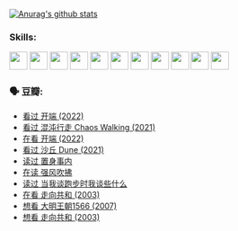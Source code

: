 
[![Anurag's github stats](https://github-readme-stats.vercel.app/api?username=w940853815)](https://github.com/anuraghazra/github-readme-stats)

### Skills:

<code><img height="32" src="https://cdn.jsdelivr.net/npm/simple-icons@v5/icons/python.svg"></code>
<code><img height="32" src="https://cdn.jsdelivr.net/npm/simple-icons@v5/icons/javascript.svg"></code>
<code><img height="32" src="https://cdn.jsdelivr.net/npm/simple-icons@v5/icons/django.svg"></code>
<code><img height="32" src="https://cdn.jsdelivr.net/npm/simple-icons@v5/icons/flask.svg"></code>
<code><img height="32" src="https://cdn.jsdelivr.net/npm/simple-icons@v5/icons/vuetify.svg"></code>
<code><img height="32" src="https://cdn.jsdelivr.net/npm/simple-icons@v5/icons/git.svg"></code>
<code><img height="32" src="https://cdn.jsdelivr.net/npm/simple-icons@v5/icons/docker.svg"></code>
<code><img height="32" src="https://cdn.jsdelivr.net/npm/simple-icons@v5/icons/postgresql.svg"></code>
<code><img height="32" src="https://cdn.jsdelivr.net/npm/simple-icons@v5/icons/elasticsearch.svg"></code>
<code><img height="32" src="https://cdn.jsdelivr.net/npm/simple-icons@v5/icons/macos.svg"></code>
<code><img height="32" src="https://cdn.jsdelivr.net/npm/simple-icons@v5/icons/linux.svg"></code>

### 🗣 豆瓣:

<!-- DOUBAN-ACTIVITIES:START -->
- [看过 开端‎ (2022)](https://www.douban.com/people/136069238/status/3737530861/?_i=43300487)
- [看过 混沌行走 Chaos Walking‎ (2021)](https://www.douban.com/people/136069238/status/3734828206/?_i=43300487)
- [在看 开端‎ (2022)](https://www.douban.com/people/136069238/status/3733533297/?_i=43300487)
- [看过 沙丘 Dune‎ (2021)](https://www.douban.com/people/136069238/status/3726869471/?_i=43300487)
- [读过 置身事内](https://www.douban.com/people/136069238/status/3726223867/?_i=43300487)
- [在读 强风吹拂](https://www.douban.com/people/136069238/status/3725395475/?_i=43300487)
- [读过 当我谈跑步时我谈些什么](https://www.douban.com/people/136069238/status/3715422296/?_i=43300487)
- [在看 走向共和‎ (2003)](https://www.douban.com/people/136069238/status/3711470443/?_i=43300487)
- [想看 大明王朝1566‎ (2007)](https://www.douban.com/people/136069238/status/3710980213/?_i=43300487)
- [想看 走向共和‎ (2003)](https://www.douban.com/people/136069238/status/3710980002/?_i=43300487)
<!-- DOUBAN-ACTIVITIES:END -->
<!--
**w940853815/w940853815** is a ✨ _special_ ✨ repository because its `README.md` (this file) appears on your GitHub profile.

Here are some ideas to get you started:

- 🔭 I’m currently working on ...
- 🌱 I’m currently learning ...
- 👯 I’m looking to collaborate on ...
- 🤔 I’m looking for help with ...
- 💬 Ask me about ...
- 📫 How to reach me: ...
- 😄 Pronouns: ...
- ⚡ Fun fact: ...
-->
